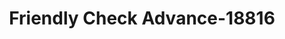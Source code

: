 ---
f_zip-code: 38358
f_state-code: TN
title: Friendly Check Advance-18816
f_phone: 731-723-9395
f_city-only: Milan
f_address: 2096 E Van Hook Street Milan
f_location-unique-id: '18816'
slug: friendly-check-advance-18816
updated-on: '2024-05-30T13:46:58.046Z'
created-on: '2024-05-30T13:36:59.803Z'
published-on: '2024-05-30T13:54:32.469Z'
f_city-state: cms/city/milan-tn.md
f_company: cms/company/friendly-check-advance.md
f_state: cms/state/tennessee.md
layout: '[payday-loan].html'
tags: payday-loan
---
